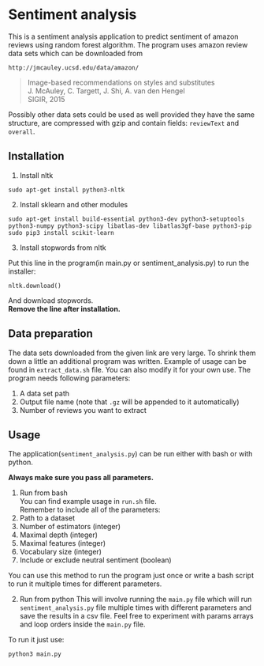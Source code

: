 # Sentiment analysis

This is a sentiment analysis application to predict sentiment of amazon reviews using random forest algorithm.
The program uses amazon review data sets which can be downloaded from 
```
http://jmcauley.ucsd.edu/data/amazon/
```
> Image-based recommendations on styles and substitutes  
> J. McAuley, C. Targett, J. Shi, A. van den Hengel  
> SIGIR, 2015

Possibly other data sets could be used as well provided they have the same structure, are compressed with gzip and contain fields:  `reviewText` and `overall`.


## Installation

1. Install nltk 

  ```
  sudo apt-get install python3-nltk
  ```
2. Install sklearn and other modules

  ```
  sudo apt-get install build-essential python3-dev python3-setuptools python3-numpy python3-scipy libatlas-dev libatlas3gf-base python3-pip
  sudo pip3 install scikit-learn
  ```

3. Install stopwords from nltk

  Put this line in the program(in main.py or sentiment_analysis.py) to run the installer:
  ```
  nltk.download()
  ```
  And download stopwords.  
  **Remove the line after installation.** 


## Data preparation

The data sets downloaded from the given link are very large. To shrink them down a little an additional program was written. Example of usage can be found in `extract_data.sh` file. You can also modify it for your own use.
The program needs following parameters:
  1. A data set path
  2. Output file name (note that `.gz` will be appended to it automatically)
  3. Number of reviews you want to extract


## Usage

The application(`sentiment_analysis.py`) can be run either with bash or with python.

**Always make sure you pass all parameters.**

1. Run from bash  
  You can find example usage in `run.sh` file.  
  Remember to include all of the parameters:
  1. Path to a dataset
  2. Number of estimators (integer)
  3. Maximal depth (integer)
  4. Maximal features (integer)
  5. Vocabulary size (integer)
  6. Include or exclude neutral sentiment (boolean)
  
  You can use this method to run the program just once or write a bash script to run it multiple times for different parameters.

2. Run from python
  This will involve running the `main.py` file which will run `sentiment_analysis.py` file multiple times with different parameters and save the results in a csv file.
  Feel free to experiment with params arrays and loop orders inside the `main.py` file.

  To run it just use:
  ```
  python3 main.py
  ```
